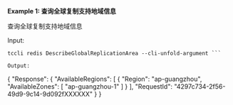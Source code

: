 **Example 1: 查询全球复制支持地域信息**

查询全球复制支持地域信息

Input: 

```
tccli redis DescribeGlobalReplicationArea --cli-unfold-argument ```

Output: 
```
{
    "Response": {
        "AvailableRegions": [
            {
                "Region": "ap-guangzhou",
                "AvailableZones": [
                    "ap-guangzhou-1"
                ]
            }
        ],
        "RequestId": "4297c734-2f56-49d9-9c14-9d092fXXXXXX"
    }
}
```

